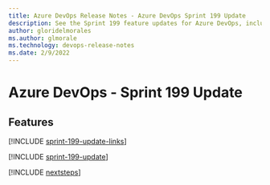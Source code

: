 ```yaml
---
title: Azure DevOps Release Notes - Azure DevOps Sprint 199 Update
description: See the Sprint 199 feature updates for Azure DevOps, including next steps.
author: gloridelmorales
ms.author: glmorale
ms.technology: devops-release-notes
ms.date: 2/9/2022
---
```


# Azure DevOps - Sprint 199 Update

## Features

[!INCLUDE [sprint-199-update-links](../includes/general/sprint-199-update-links.md)]

[!INCLUDE [sprint-199-update](../includes/general/sprint-199-update.md)]

[!INCLUDE [nextsteps](../includes/nextsteps.md)]